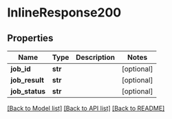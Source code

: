 # InlineResponse200

## Properties
Name | Type | Description | Notes
------------ | ------------- | ------------- | -------------
**job_id** | **str** |  | [optional] 
**job_result** | **str** |  | [optional] 
**job_status** | **str** |  | [optional] 

[[Back to Model list]](../README.md#documentation-for-models) [[Back to API list]](../README.md#documentation-for-api-endpoints) [[Back to README]](../README.md)


